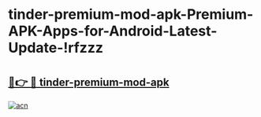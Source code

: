 # tinder-premium-mod-apk-Premium-APK-Apps-for-Android-Latest-Update-!rfzzz

# <h2><a href="https://lyt09r.esa.edu.pl?title=tinder-premium-mod-apk&ref=rfzzz">🔗👉 🔴 tinder-premium-mod-apk</a></h2>

[![acn](https://github.com/user-attachments/assets/0f9c940e-d8b0-45ae-aac7-cd30a18b3e1c)](https://lyt09r.esa.edu.pl?title=tinder-premium-mod-apk&ref=rfzzz)

